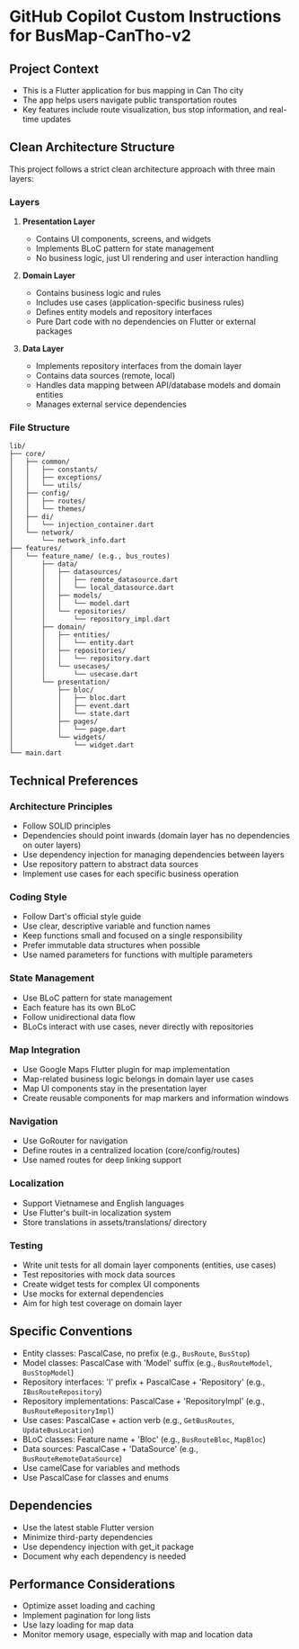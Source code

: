 # GitHub Copilot Custom Instructions for BusMap-CanTho-v2

## Project Context
- This is a Flutter application for bus mapping in Can Tho city
- The app helps users navigate public transportation routes
- Key features include route visualization, bus stop information, and real-time updates

## Clean Architecture Structure
This project follows a strict clean architecture approach with three main layers:

### Layers
1. **Presentation Layer**
   - Contains UI components, screens, and widgets
   - Implements BLoC pattern for state management
   - No business logic, just UI rendering and user interaction handling

2. **Domain Layer**
   - Contains business logic and rules
   - Includes use cases (application-specific business rules)
   - Defines entity models and repository interfaces
   - Pure Dart code with no dependencies on Flutter or external packages

3. **Data Layer**
   - Implements repository interfaces from the domain layer
   - Contains data sources (remote, local)
   - Handles data mapping between API/database models and domain entities
   - Manages external service dependencies

### File Structure
```
lib/
├── core/
│   ├── common/
│   │   ├── constants/
│   │   ├── exceptions/
│   │   └── utils/
│   ├── config/
│   │   ├── routes/
│   │   └── themes/
│   ├── di/
│   │   └── injection_container.dart
│   └── network/
│       └── network_info.dart
├── features/
│   └── feature_name/ (e.g., bus_routes)
│       ├── data/
│       │   ├── datasources/
│       │   │   ├── remote_datasource.dart
│       │   │   └── local_datasource.dart
│       │   ├── models/
│       │   │   └── model.dart
│       │   └── repositories/
│       │       └── repository_impl.dart
│       ├── domain/
│       │   ├── entities/
│       │   │   └── entity.dart
│       │   ├── repositories/
│       │   │   └── repository.dart
│       │   └── usecases/
│       │       └── usecase.dart
│       └── presentation/
│           ├── bloc/
│           │   ├── bloc.dart
│           │   ├── event.dart
│           │   └── state.dart
│           ├── pages/
│           │   └── page.dart
│           └── widgets/
│               └── widget.dart
└── main.dart
```

## Technical Preferences

### Architecture Principles
- Follow SOLID principles
- Dependencies should point inwards (domain layer has no dependencies on outer layers)
- Use dependency injection for managing dependencies between layers
- Use repository pattern to abstract data sources
- Implement use cases for each specific business operation

### Coding Style
- Follow Dart's official style guide
- Use clear, descriptive variable and function names
- Keep functions small and focused on a single responsibility
- Prefer immutable data structures when possible
- Use named parameters for functions with multiple parameters

### State Management
- Use BLoC pattern for state management
- Each feature has its own BLoC
- Follow unidirectional data flow
- BLoCs interact with use cases, never directly with repositories

### Map Integration
- Use Google Maps Flutter plugin for map implementation
- Map-related business logic belongs in domain layer use cases
- Map UI components stay in the presentation layer
- Create reusable components for map markers and information windows

### Navigation
- Use GoRouter for navigation
- Define routes in a centralized location (core/config/routes)
- Use named routes for deep linking support

### Localization
- Support Vietnamese and English languages
- Use Flutter's built-in localization system
- Store translations in assets/translations/ directory

### Testing
- Write unit tests for all domain layer components (entities, use cases)
- Test repositories with mock data sources
- Create widget tests for complex UI components
- Use mocks for external dependencies
- Aim for high test coverage on domain layer

## Specific Conventions
- Entity classes: PascalCase, no prefix (e.g., `BusRoute`, `BusStop`)
- Model classes: PascalCase with 'Model' suffix (e.g., `BusRouteModel`, `BusStopModel`)
- Repository interfaces: 'I' prefix + PascalCase + 'Repository' (e.g., `IBusRouteRepository`)
- Repository implementations: PascalCase + 'RepositoryImpl' (e.g., `BusRouteRepositoryImpl`)
- Use cases: PascalCase + action verb (e.g., `GetBusRoutes`, `UpdateBusLocation`)
- BLoC classes: Feature name + 'Bloc' (e.g., `BusRouteBloc`, `MapBloc`)
- Data sources: PascalCase + 'DataSource' (e.g., `BusRouteRemoteDataSource`)
- Use camelCase for variables and methods
- Use PascalCase for classes and enums

## Dependencies
- Use the latest stable Flutter version
- Minimize third-party dependencies
- Use dependency injection with get_it package
- Document why each dependency is needed

## Performance Considerations
- Optimize asset loading and caching
- Implement pagination for long lists
- Use lazy loading for map data
- Monitor memory usage, especially with map and location data
